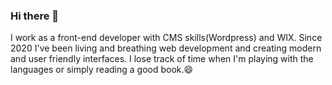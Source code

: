 ### Hi there 👋

<!--
**starboi001/starboi001** is a ✨ _special_ ✨ repository because its `README.md` (this file) appears on your GitHub profile.

Here are some ideas to get you started:

- 🔭 I’m currently working on ...
- 🌱 I’m currently learning ...
- 👯 I’m looking to collaborate on ...
- 🤔 I’m looking for help with ...
- 💬 Ask me about ...
- 📫 How to reach me: ...
-  Pronouns: ...
- ⚡ Fun fact: ...
-->
I work as a front-end developer with CMS skills(Wordpress) and WIX.
Since 2020 I've been living and breathing web development and creating modern and user friendly interfaces.
I lose track of time when I'm playing with the languages or simply reading a good book.😄
